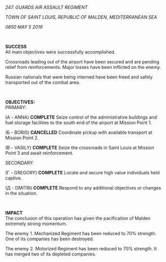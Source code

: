 *247. GUARDS AIR ASSAULT REGIMENT*

*TOWN OF SAINT LOUIS, REPUBLIC OF MALDEN, MEDITERRANEAN SEA*

*0850 MAY 5 2019*

<br />

**SUCCESS**
<br />
All main objectives were successfully accomplished.<br>

Crossroads leading out of the airport have been secured and are pending relief from reinforcements. Major losses have been inflicted on the enemy.

Russian nationals that were being interned have been freed and safely transported out of the combat area.

<br />

**OBJECTIVES:**
<br />
PRIMARY: <br>

(А - ANNA) **COMPLETE** Seize control of the administrative buildings and fuel storage facilities to the south end of the airport at Mission Point 1.

(Б - BORIS) **CANCELLED** Coordinate pickup with available transport at Mission Point 2.

(В - VASILY) **COMPLETE** Seize the crossroads in Saint Louis at Mission Point 3 and await reinforcement.

SECONDARY: <br>

(Г - GREGORY) **COMPLETE** Locate and secure high value individuals held captive.

(Д - DMITRI) **COMPLETE** Respond to any additional objectives or changes in the situation.

<br />

**IMPACT**<br />
The conclusion of this operation has given the pacification of Malden extremely strong momentum.

The enemy 1. Mechanized Regiment has been reduced to 70% strength. One of its companies has been destroyed.

The enemy 2. Motorized Regiment has been reduced to 70% strength. It has merged two of its depleted companies.
